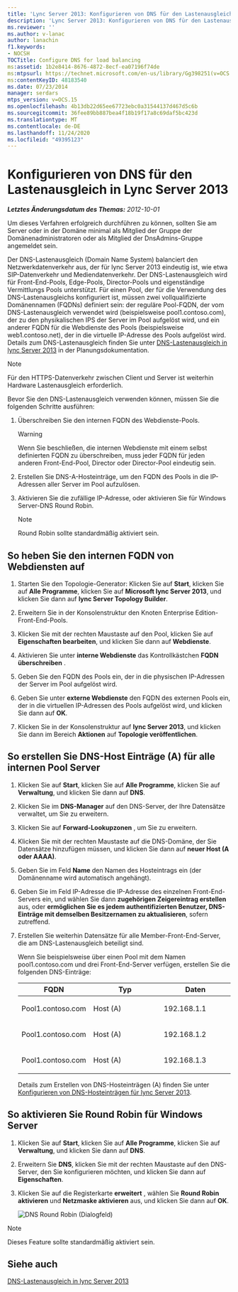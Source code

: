 ```yaml
---
title: 'Lync Server 2013: Konfigurieren von DNS für den Lastenausgleich'
description: 'Lync Server 2013: Konfigurieren von DNS für den Lastenausgleich'
ms.reviewer: ''
ms.author: v-lanac
author: lanachin
f1.keywords:
- NOCSH
TOCTitle: Configure DNS for load balancing
ms:assetid: 1b2e8414-8676-4872-8ecf-ea07196f74de
ms:mtpsurl: https://technet.microsoft.com/en-us/library/Gg398251(v=OCS.15)
ms:contentKeyID: 48183540
ms.date: 07/23/2014
manager: serdars
mtps_version: v=OCS.15
ms.openlocfilehash: 4b13db22d65ee67723ebc0a31544137d467d5c6b
ms.sourcegitcommit: 36fee89bb887bea4f18b19f17a8c69daf5bc423d
ms.translationtype: MT
ms.contentlocale: de-DE
ms.lasthandoff: 11/24/2020
ms.locfileid: "49395123"
---
```

# <a name="configure-dns-for-load-balancing-in-lync-server-2013"></a>Konfigurieren von DNS für den Lastenausgleich in Lync Server 2013

<div data-xmlns="http://www.w3.org/1999/xhtml">

<div class="topic" data-xmlns="http://www.w3.org/1999/xhtml" data-msxsl="urn:schemas-microsoft-com:xslt" data-cs="https://msdn.microsoft.com/">

<div data-asp="https://msdn2.microsoft.com/asp">



</div>

<div id="mainSection">

<div id="mainBody">

<span> </span>

_**Letztes Änderungsdatum des Themas:** 2012-10-01_

Um dieses Verfahren erfolgreich durchführen zu können, sollten Sie am Server oder in der Domäne minimal als Mitglied der Gruppe der Domänenadministratoren oder als Mitglied der DnsAdmins-Gruppe angemeldet sein.

Der DNS-Lastenausgleich (Domain Name System) balanciert den Netzwerkdatenverkehr aus, der für lync Server 2013 eindeutig ist, wie etwa SIP-Datenverkehr und Mediendatenverkehr. Der DNS-Lastenausgleich wird für Front-End-Pools, Edge-Pools, Director-Pools und eigenständige Vermittlungs Pools unterstützt. Für einen Pool, der für die Verwendung des DNS-Lastenausgleichs konfiguriert ist, müssen zwei vollqualifizierte Domänennamen (FQDNs) definiert sein: der reguläre Pool-FQDN, der vom DNS-Lastenausgleich verwendet wird (beispielsweise pool1.contoso.com), der zu den physikalischen IPS der Server im Pool aufgelöst wird, und ein anderer FQDN für die Webdienste des Pools (beispielsweise web1.contoso.net), der in die virtuelle IP-Adresse des Pools aufgelöst wird. Details zum DNS-Lastenausgleich finden Sie unter [DNS-Lastenausgleich in lync Server 2013](lync-server-2013-dns-load-balancing.md) in der Planungsdokumentation.

<div>


> [!NOTE]  
> Für den HTTPS-Datenverkehr zwischen Client und Server ist weiterhin Hardware Lastenausgleich erforderlich.



</div>

Bevor Sie den DNS-Lastenausgleich verwenden können, müssen Sie die folgenden Schritte ausführen:

1.  Überschreiben Sie den internen FQDN des Webdienste-Pools.
    
    <div>
    

    > [!WARNING]  
    > Wenn Sie beschließen, die internen Webdienste mit einem selbst definierten FQDN zu überschreiben, muss jeder FQDN für jeden anderen Front-End-Pool, Director oder Director-Pool eindeutig sein.

    
    </div>

2.  Erstellen Sie DNS-A-Hosteinträge, um den FQDN des Pools in die IP-Adressen aller Server im Pool aufzulösen.

3.  Aktivieren Sie die zufällige IP-Adresse, oder aktivieren Sie für Windows Server-DNS Round Robin.
    
    <div>
    

    > [!NOTE]  
    > Round Robin sollte standardmäßig aktiviert sein.

    
    </div>

<div>

## <a name="to-override-internal-web-services-fqdn"></a>So heben Sie den internen FQDN von Webdiensten auf

1.  Starten Sie den Topologie-Generator: Klicken Sie auf **Start**, klicken Sie auf **Alle Programme**, klicken Sie auf **Microsoft lync Server 2013**, und klicken Sie dann auf **lync Server Topology Builder**.

2.  Erweitern Sie in der Konsolenstruktur den Knoten Enterprise Edition-Front-End-Pools.

3.  Klicken Sie mit der rechten Maustaste auf den Pool, klicken Sie auf **Eigenschaften bearbeiten**, und klicken Sie dann auf **Webdienste**.

4.  Aktivieren Sie unter **interne Webdienste** das Kontrollkästchen **FQDN überschreiben** .

5.  Geben Sie den FQDN des Pools ein, der in die physischen IP-Adressen der Server im Pool aufgelöst wird.

6.  Geben Sie unter **externe Webdienste** den FQDN des externen Pools ein, der in die virtuellen IP-Adressen des Pools aufgelöst wird, und klicken Sie dann auf **OK**.

7.  Klicken Sie in der Konsolenstruktur auf **lync Server 2013**, und klicken Sie dann im Bereich **Aktionen** auf **Topologie veröffentlichen**.

</div>

<div>

## <a name="to-create-dns-host-a-records-for-all-internal-pool-servers"></a>So erstellen Sie DNS-Host Einträge (A) für alle internen Pool Server

1.  Klicken Sie auf **Start**, klicken Sie auf **Alle Programme**, klicken Sie auf **Verwaltung**, und klicken Sie dann auf **DNS**.

2.  Klicken Sie im **DNS-Manager** auf den DNS-Server, der Ihre Datensätze verwaltet, um Sie zu erweitern.

3.  Klicken Sie auf **Forward-Lookupzonen** , um Sie zu erweitern.

4.  Klicken Sie mit der rechten Maustaste auf die DNS-Domäne, der Sie Datensätze hinzufügen müssen, und klicken Sie dann auf **neuer Host (A oder AAAA)**.

5.  Geben Sie im Feld **Name** den Namen des Hosteintrags ein (der Domänenname wird automatisch angehängt).

6.  Geben Sie im Feld IP-Adresse die IP-Adresse des einzelnen Front-End-Servers ein, und wählen Sie dann **zugehörigen Zeigereintrag erstellen** aus, oder **ermöglichen Sie es jedem authentifizierten Benutzer, DNS-Einträge mit demselben Besitzernamen zu aktualisieren**, sofern zutreffend.

7.  Erstellen Sie weiterhin Datensätze für alle Member-Front-End-Server, die am DNS-Lastenausgleich beteiligt sind.
    
    Wenn Sie beispielsweise über einen Pool mit dem Namen pool1.contoso.com und drei Front-End-Server verfügen, erstellen Sie die folgenden DNS-Einträge:
    
    
    <table>
    <colgroup>
    <col style="width: 33%" />
    <col style="width: 33%" />
    <col style="width: 33%" />
    </colgroup>
    <thead>
    <tr class="header">
    <th>FQDN</th>
    <th>Typ</th>
    <th>Daten</th>
    </tr>
    </thead>
    <tbody>
    <tr class="odd">
    <td><p>Pool1.contoso.com</p></td>
    <td><p>Host (A)</p></td>
    <td><p>192.168.1.1</p></td>
    </tr>
    <tr class="even">
    <td><p>Pool1.contoso.com</p></td>
    <td><p>Host (A)</p></td>
    <td><p>192.168.1.2</p></td>
    </tr>
    <tr class="odd">
    <td><p>Pool1.contoso.com</p></td>
    <td><p>Host (A)</p></td>
    <td><p>192.168.1.3</p></td>
    </tr>
    </tbody>
    </table>
    
    Details zum Erstellen von DNS-Hosteinträgen (A) finden Sie unter [Konfigurieren von DNS-Hosteinträgen für lync Server 2013](lync-server-2013-configure-dns-host-records.md).

</div>

<div>

## <a name="to-enable-round-robin-for-windows-server"></a>So aktivieren Sie Round Robin für Windows Server

1.  Klicken Sie auf **Start**, klicken Sie auf **Alle Programme**, klicken Sie auf **Verwaltung**, und klicken Sie dann auf **DNS**.

2.  Erweitern Sie **DNS**, klicken Sie mit der rechten Maustaste auf den DNS-Server, den Sie konfigurieren möchten, und klicken Sie dann auf **Eigenschaften**.

3.  Klicken Sie auf die Registerkarte **erweitert** , wählen Sie **Round Robin aktivieren** und **Netzmaske aktivieren** aus, und klicken Sie dann auf **OK**.
    
    ![DNS Round Robin (Dialogfeld)](images/Gg398251.e7bf6125-8d78-4460-8401-0a8e7e21d305(OCS.15).jpg "DNS Round Robin (Dialogfeld)")

<div>


> [!NOTE]  
> Dieses Feature sollte standardmäßig aktiviert sein.



</div>

</div>

<div>

## <a name="see-also"></a>Siehe auch


[DNS-Lastenausgleich in lync Server 2013](lync-server-2013-dns-load-balancing.md)  
  

</div>

</div>

<span> </span>

</div>

</div>

</div>

